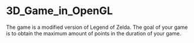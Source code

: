 # 3D_Game_in_OpenGL
The game is a modified version of Legend of Zelda. The goal of your game is to obtain the maximum amount of points in the duration of your game.
